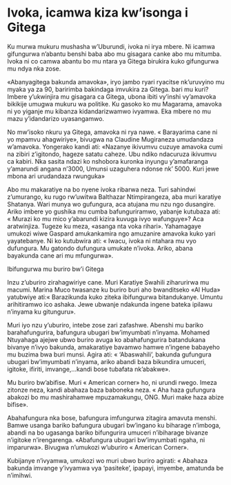 # Ivoka, icamwa kiza kw’isonga i Gitega

Ku murwa mukuru mushasha w’Uburundi, ivoka ni irya mbere. Ni icamwa gifungurwa n’abantu benshi baba abo mu gisagara canke abo mu mitumba. Ivoka ni co camwa abantu bo mu ntara ya Gitega birukira kuko gifungurwa mu ndya nka zose.

«Abanyagitega bakunda amavoka», iryo jambo ryari ryacitse nk’uruvyino mu myaka ya za 90, baririmba bakindaga imvukira za Gitega. bari mu kuri? Imbere y’ukwinjira mu gisagara ca Gitega, ubona ibiti vy’inshi vy’amavoka bikikije umugwa mukuru wa politike. Ku gasoko ko mu Magarama, amavoka ni yo yiganje mu kibanza kidandarizwamwo ivyamwa. Eka mbere no mu mazu y’idandarizo uyasangamwo.

No mw’isoko nkuru ya Gitega, amavoka ni rya nawe. « Barayarima cane ni yo mpamvu ahagwiriye», bivugwa na Claudine Mugiraneza umudandaza w’amavoka. Yongerako kandi ati: «Nazanye ikivumvu cuzuye amavoka cumi na zibiri z’igitondo, hageze satatu caheze. Ubu ndiko ndacuruza ikivumvu ca kabiri. Nka sasita ndazi ko nshobora kuronka inyungu y’amafaranga y’amarundi angana n’3000, Umunsi uzaguhera ndonse nk’ 5000. Kuri jewe mbona ari urudandaza rwunguka»

Abo mu makaratiye na bo nyene ivoka ribarwa neza. Turi sahindwi z’umurango, ku rugo rw’uwitwa Balthazar Ntimpirangeza, aba muri karatiye Shatanya. Wari munya wo gufungura, aca atujana mu nzu ngo dusangire. Ariko imbere yo gushika mu cumba bafunguriramwo, yabanje kutubaza ati: « Murazi ko mu mico y’abarundi kizira kuvuga ivyo wafunguye»? Aca aratwinjiza. Tugeze ku meza, «asanga nta voka rihari». Yahamagaye umukozi wiwe Gaspard amukankamira ngo amuzanire amavoka kuko yari yayatebanye. Ni ko kutubwira ati: « Iwacu, ivoka ni ntahara mu vyo dufungura. Mu gatondo dufungura umukate n’ivoka. Ariko, abana bayakunda cane ari mu mfungurwa».

Ibifungurwa mu buriro bw’i Gitega

Inzu z’uburiro zirahagwiriye cane. Muri Karatiye Swahili ziharurirwa mu macumi. Marina Muco twasanze ku buriro buri aho bwanditseko «Al Huda» yatubwiye ati:« Barazikunda kuko ziteka ibifungurwa bitandukanye. Umuntu arihitiramwo ico ashaka. Jewe ubwanje ndakunda ingene bateka ipilawu n’inyama ku gitunguru».

Muri iyo nzu y’uburiro, intebe zose zari zafashwe. Abenshi mu bariko barahafungurira, bafungura ubugari bw’imyumbati n’inyama. Mohamed Ntuyahaga ajejwe ubwo buriro avuga ko abahafungurira batandukana bivanye n’ivyo bakunda, amakaratiye bavamwo hamwe n’ingene babayeho mu buzima bwa buri munsi. Agira ati: « ‘Abaswahili’, bakunda gufungura ubugari bw’imyumbati n’inyama, ariko abandi baza bikundira umuceri, igitoke, ifiriti, imvange,…kandi bose tubafata nk’abakwe».

Mu buriro bw’abifise. Muri « American corner» ho, ni urundi rwego. Imeza zitonze neza, kandi abahaza baza baboneka neza. « Aha haza gufungura abakozi bo mu mashirahamwe mpuzamakungu, ONG. Muri make haza abize bifise».

Abahafungura nka bose, bafungura imfungurwa zitagira amavuta menshi. Bamwe usanga bariko bafungura ubugari bw’ingano ku biharage n’imboga, abandi na bo ugasanga bariko bifungurira umuceri n’ibiharage bivanze n’igitoke n’irengarenga. «Abafungura ubugari bw’imyumbati ngaha, ni imparurwa». Bivugwa n’umukozi w’uburiro « American Corner».

Kubijanye n’ivyamwa, umukozi wo muri ubwo buriro agirati: « Abahaza bakunda imvange y’ivyamwa vya ‘pasiteke’, ipapayi, imyembe, amatunda be n’imihwi.